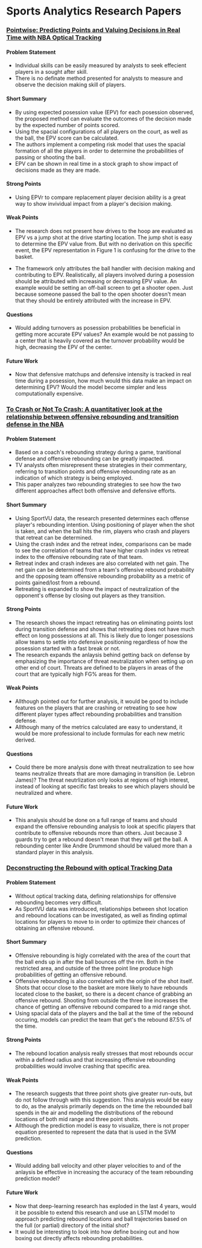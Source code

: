# Sports Analytics Research Papers

### [Pointwise: Predicting Points and Valuing Decisions in Real Time with NBA Optical Tracking](http://www.lukebornn.com/papers/cervone_ssac_2014.pdf)

#### Problem Statement
- Individual skills can be easily measured by analysts to seek effecient players in a sought after skill.
- There is no definate method presented for analysts to measure and observe the decision making skill of players.

#### Short Summary
- By using expected posession value (EPV) for each posession observed, the proposed method can evaluate the outcomes of the decision made by the expected number of points scored.
- Using the spacial configurations of all players on the court, as well as the ball, the EPV score can be calculated.
- The authors implement a competing risk model that uses the spacial formation of all the players in order to determine the probabilities of passing or shooting the ball.
- EPV can be shown in real time in a stock graph to show impact of decisions made as they are made.

#### Strong Points
- Using EPVr to compare replacement player decision ability is a great way to show invividual impact from a player's decision making.

#### Weak Points
- The research does not present how drives to the hoop are evaluated as EPV vs a jump shot at the drive starting location. The jump shot is easy to determine the EPV value from. But with no derivation on this specific event, the EPV representation in Figure 1 is confusing for the drive to the basket.

- The framework only attributes the ball handler with decision making and contributing to EPV. Realistically, all players involved during a posession should be attributed with increasing or decreasing EPV value. An example would be setting an off-ball screen to get a shooter open. Just because someone passed the ball to the open shooter doesn't mean that they should be entirely attributed with the increase in EPV.

#### Questions
- Would adding turnovers as posession probabilities be beneficial in getting more accurate EPV values? An example would be not passing to a center that is heavily covered as the turnover probability would be high, decreasing the EPV of the center.

#### Future Work
- Now that defensive matchups and defensive intensity is tracked in real time during a posession, how much would this data make an impact on determining EPV? Would the model become simpler and less computationally expensive.

### [To Crash or Not To Crash: A quantitativer look at the relationship between offensive rebounding and transition defense in the NBA](http://www.sloansportsconference.com/wp-content/uploads/2013/To%20Crash%20or%20Not%20To%20Crash%20A%20quantitative%20look%20at%20the%20relationship%20between%20offensive%20rebounding%20and%20transition%20defense%20in%20the%20NBA.pdf)

#### Problem Statement
- Based on a coach's rebounding strategy during a game, tranitional defense and offensive rebounding can be greatly impacted.
- TV analysts often misrepresent these strategies in their commentary, referring to transition points and offensive rebounding rate as an indication of which strategy is being employed.
- This paper analyzes two rebounding strategies to see how the two different approaches affect both offensive and defensive efforts.

#### Short Summary
- Using SportVU data, the research presented determines each offense player's rebounding intention. Using positioning of player when the shot is taken, and when the ball hits the rim, players who crash and players that retreat can be determined.
- Using the crash index and the retreat index, comparisons can be made to see the correlation of teams that have higher crash index vs retreat index to the offensive rebounding rate of that team.
- Retreat index and crash indexes are also correlated with net gain. The net gain can be determined from a team's offensive rebound probability and the opposing team offensive rebounding probability as a metric of points gained/lost from a rebound.
- Retreating is expanded to show the impact of neutralization of the opponent's offense by closing out players as they transition.


#### Strong Points
- The research shows the impact retreating has on eliminating points lost during transition defense and shows that retreating does not have much effect on long possessions at all. This is likely due to longer posessions allow teams to settle into defensive positioning regardless of how the posession started with a fast break or not.
- The research expands the anlaysis behind getting back on defense by emphasizing the importance of threat neutralization when setting up on other end of court. Threats are defined to be players in areas of the court that are typically high FG% areas for them.


#### Weak Points
- Allthough pointed out for further analysis, it would be good to include features on the players that are crashing or retreating to see how different player types affect rebounding probabilities and transition defense.
- Allthough many of the metrics calculated are easy to understand, it would be more professional to include formulas for each new metric derived.

#### Questions
- Could there be more analysis done with threat neutralization to see how teams neutralize threats that are more damaging in transition (ie. Lebron James)? The threat neutrlization only looks at regions of high interest, instead of looking at specific fast breaks to see which players should be neutralized and where.

#### Future Work
- This analysis should be done on a full range of teams and should expand the offensive rebounding analysis to look at specific players that contribute to offensive rebounds more than others. Just because 3 guards try to get a rebound doesn't mean that they will get the ball. A rebounding center like Andre Drummond should be valued more than a standard player in this analysis.

### [Deconstructing the Rebound with optical Tracking Data](http://www.sloansportsconference.com/wp-content/uploads/2012/02/108-sloan-sports-2012-maheswaran-chang_updated.pdf)

#### Problem Statement
- Without optical tracking data, defining relationships for offensive rebounding becomes very difficult.
- As SportVU data was introduced, relationships between shot location and rebound locations can be investigated, as well as finding optimal locations for players to move to in order to optimize their chances of obtaining an offensive rebound.

#### Short Summary
- Offensive rebounding is higly correlated with the area of the court that the ball ends up in after the ball bounces off the rim. Both in the restricted area, and outside of the three point line produce high probabilities of getting an offensive rebound.
- Offensive rebounding is also correlated with the origin of the shot itself. Shots that occur close to the basket are more likely to have rebounds located close to the basket, so there is a decent chance of grabbing an offensive rebound. Shooting from outside the three line increases the chance of getting an offensive rebound compared to a mid range shot.
- Using spacial data of the players and the ball at the time of the rebound occuring, models can predict the team that get's the rebound 87.5% of the time.

#### Strong Points
- The rebound location analysis really stresses that most rebounds occur within a defined radius and that increasing offensive rebounding probabilities would involve crashing that specific area.                                                                                                                                   

#### Weak Points
- The research suggests that three point shots give greater run-outs, but do not follow through with this suggestion. This analysis would be easy to do, as the analysis primarily depends on the time the rebounded ball spends in the air and modelling the distributions of the rebound locations of both mid range and three point shots.
- Allthough the prediction model is easy to visualize, there is not proper equation presented to represent the data that is used in the SVM prediction.

#### Questions
- Would adding ball velocity and other player velocities to and of the anlaysis be effective in increasing the accuracy of the team rebounding prediction model?

#### Future Work
- Now that deep-learning research has exploded in the last 4 years, would it be possible to extend this research and use an LSTM model to approach predicting rebound locations and ball trajectories based on the full (or partial) directory of the initial shot?
- It would be interesting to look into how define boxing out and how boxing out directly affects rebounding probabilities.
